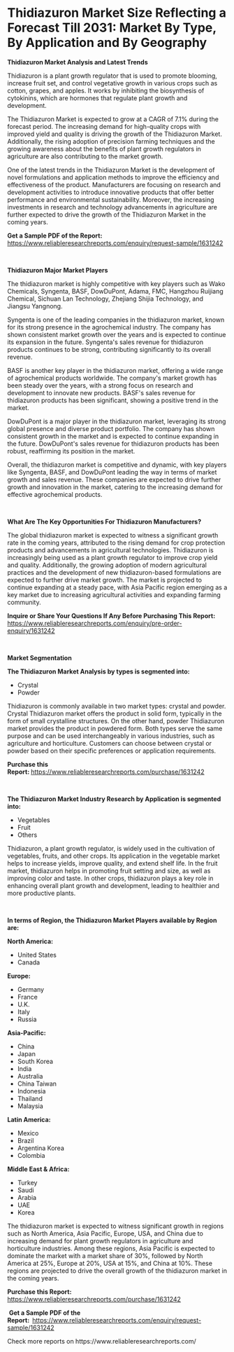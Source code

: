 <p><h1>Thidiazuron Market Size Reflecting a Forecast Till 2031: Market By Type, By Application and By Geography</h1></p><p><strong>Thidiazuron Market Analysis and Latest Trends</strong></p>
<p><p>Thidiazuron is a plant growth regulator that is used to promote blooming, increase fruit set, and control vegetative growth in various crops such as cotton, grapes, and apples. It works by inhibiting the biosynthesis of cytokinins, which are hormones that regulate plant growth and development.</p><p>The Thidiazuron Market is expected to grow at a CAGR of 7.1% during the forecast period. The increasing demand for high-quality crops with improved yield and quality is driving the growth of the Thidiazuron Market. Additionally, the rising adoption of precision farming techniques and the growing awareness about the benefits of plant growth regulators in agriculture are also contributing to the market growth.</p><p>One of the latest trends in the Thidiazuron Market is the development of novel formulations and application methods to improve the efficiency and effectiveness of the product. Manufacturers are focusing on research and development activities to introduce innovative products that offer better performance and environmental sustainability. Moreover, the increasing investments in research and technology advancements in agriculture are further expected to drive the growth of the Thidiazuron Market in the coming years.</p></p>
<p><strong>Get a Sample PDF of the Report:&nbsp;</strong> <a href="https://www.reliableresearchreports.com/enquiry/request-sample/1631242">https://www.reliableresearchreports.com/enquiry/request-sample/1631242</a></p>
<p>&nbsp;</p>
<p><strong>Thidiazuron Major Market Players</strong></p>
<p><p>The thidiazuron market is highly competitive with key players such as Wako Chemicals, Syngenta, BASF, DowDuPont, Adama, FMC, Hangzhou Ruijiang Chemical, Sichuan Lan Technology, Zhejiang Shijia Technology, and Jiangsu Yangnong. </p><p>Syngenta is one of the leading companies in the thidiazuron market, known for its strong presence in the agrochemical industry. The company has shown consistent market growth over the years and is expected to continue its expansion in the future. Syngenta's sales revenue for thidiazuron products continues to be strong, contributing significantly to its overall revenue.</p><p>BASF is another key player in the thidiazuron market, offering a wide range of agrochemical products worldwide. The company's market growth has been steady over the years, with a strong focus on research and development to innovate new products. BASF's sales revenue for thidiazuron products has been significant, showing a positive trend in the market.</p><p>DowDuPont is a major player in the thidiazuron market, leveraging its strong global presence and diverse product portfolio. The company has shown consistent growth in the market and is expected to continue expanding in the future. DowDuPont's sales revenue for thidiazuron products has been robust, reaffirming its position in the market.</p><p>Overall, the thidiazuron market is competitive and dynamic, with key players like Syngenta, BASF, and DowDuPont leading the way in terms of market growth and sales revenue. These companies are expected to drive further growth and innovation in the market, catering to the increasing demand for effective agrochemical products.</p></p>
<p>&nbsp;</p>
<p><strong>What Are The Key Opportunities For Thidiazuron Manufacturers?</strong></p>
<p><p>The global thidiazuron market is expected to witness a significant growth rate in the coming years, attributed to the rising demand for crop protection products and advancements in agricultural technologies. Thidiazuron is increasingly being used as a plant growth regulator to improve crop yield and quality. Additionally, the growing adoption of modern agricultural practices and the development of new thidiazuron-based formulations are expected to further drive market growth. The market is projected to continue expanding at a steady pace, with Asia Pacific region emerging as a key market due to increasing agricultural activities and expanding farming community.</p></p>
<p><strong>Inquire or Share Your Questions If Any Before Purchasing This Report:</strong> <a href="https://www.reliableresearchreports.com/enquiry/pre-order-enquiry/1631242">https://www.reliableresearchreports.com/enquiry/pre-order-enquiry/1631242</a></p>
<p>&nbsp;</p>
<p><strong>Market Segmentation</strong></p>
<p><strong>The Thidiazuron Market Analysis by types is segmented into:</strong></p>
<p><ul><li>Crystal</li><li>Powder</li></ul></p>
<p><p>Thidiazuron is commonly available in two market types: crystal and powder. Crystal Thidiazuron market offers the product in solid form, typically in the form of small crystalline structures. On the other hand, powder Thidiazuron market provides the product in powdered form. Both types serve the same purpose and can be used interchangeably in various industries, such as agriculture and horticulture. Customers can choose between crystal or powder based on their specific preferences or application requirements.</p></p>
<p><strong>Purchase this Report:&nbsp;</strong><a href="https://www.reliableresearchreports.com/purchase/1631242">https://www.reliableresearchreports.com/purchase/1631242</a></p>
<p>&nbsp;</p>
<p><strong>The Thidiazuron Market Industry Research by Application is segmented into:</strong></p>
<p><ul><li>Vegetables</li><li>Fruit</li><li>Others</li></ul></p>
<p><p>Thidiazuron, a plant growth regulator, is widely used in the cultivation of vegetables, fruits, and other crops. Its application in the vegetable market helps to increase yields, improve quality, and extend shelf life. In the fruit market, thidiazuron helps in promoting fruit setting and size, as well as improving color and taste. In other crops, thidiazuron plays a key role in enhancing overall plant growth and development, leading to healthier and more productive plants.</p></p>
<p>&nbsp;</p>
<p><strong>In terms of Region, the Thidiazuron Market Players available by Region are:</strong></p>
<p>
    <p> <strong> North America: </strong>
        <ul>
            <li>United States</li>
            <li>Canada</li>
        </ul>
        </p> 
    <p> <strong> Europe: </strong>
        <ul>
            <li>Germany</li>
            <li>France</li>
            <li>U.K.</li>
            <li>Italy</li>
            <li>Russia</li>
        </ul>
        </p> 
    <p> <strong> Asia-Pacific: </strong>
        <ul>
            <li>China</li>
            <li>Japan</li>
            <li>South Korea</li>
            <li>India</li>
            <li>Australia</li>
            <li>China Taiwan</li>
            <li>Indonesia</li>
            <li>Thailand</li>
            <li>Malaysia</li>
        </ul>
        </p> 
    <p> <strong> Latin America: </strong>
        <ul>
            <li>Mexico</li>
            <li>Brazil</li>
            <li>Argentina Korea</li>
            <li>Colombia</li>
        </ul>
        </p> 
    <p> <strong> Middle East & Africa: </strong>
        <ul>
            <li>Turkey</li>
            <li>Saudi</li>
            <li>Arabia</li>
            <li>UAE</li>
            <li>Korea</li>
        </ul>
    </p>
    </p>
<p><p>The thidiazuron market is expected to witness significant growth in regions such as North America, Asia Pacific, Europe, USA, and China due to increasing demand for plant growth regulators in agriculture and horticulture industries. Among these regions, Asia Pacific is expected to dominate the market with a market share of 30%, followed by North America at 25%, Europe at 20%, USA at 15%, and China at 10%. These regions are projected to drive the overall growth of the thidiazuron market in the coming years.</p></p>
<p><strong>Purchase this Report: </strong><a href="https://www.reliableresearchreports.com/purchase/1631242">https://www.reliableresearchreports.com/purchase/1631242</a></p>
<p>&nbsp;<strong>Get a Sample PDF of the Report:&nbsp;&nbsp;</strong><a href="https://www.reliableresearchreports.com/enquiry/request-sample/1631242">https://www.reliableresearchreports.com/enquiry/request-sample/1631242</a></p>
<p><strong></strong></p>
<p>Check more reports on https://www.reliableresearchreports.com/</p>